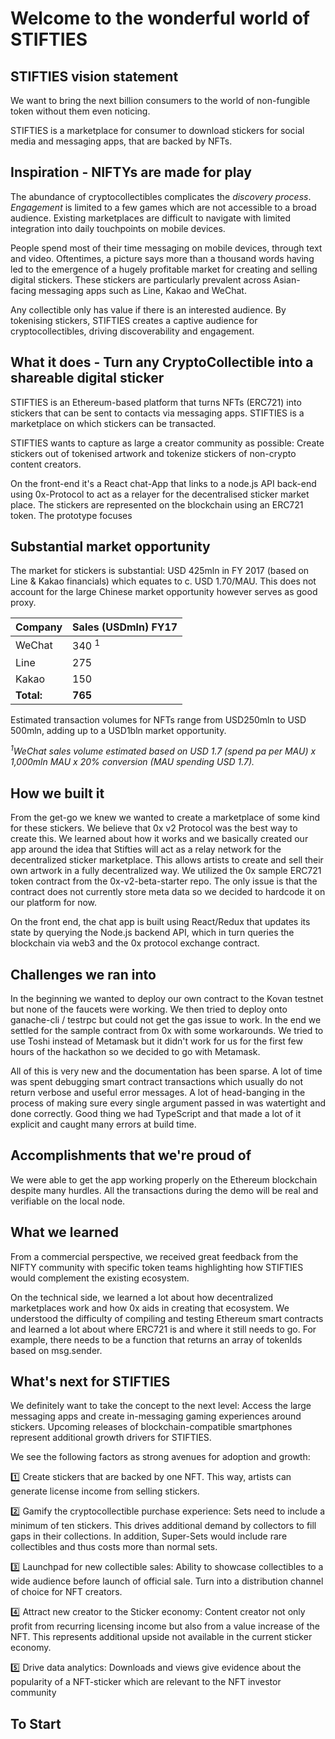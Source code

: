 # Welcome to the wonderful world of STIFTIES

## STIFTIES vision statement

We want to bring the next billion consumers to the world of non-fungible token without them even noticing.

STIFTIES is a marketplace for consumer to download stickers for social media and messaging apps, that are backed by NFTs. 

## Inspiration - NIFTYs are made for play

The abundance of cryptocollectibles complicates the _discovery process_. _Engagement_ is limited to a few games which are not accessible to a broad audience. Existing marketplaces are difficult to navigate with limited integration into daily touchpoints on mobile devices.

People spend most of their time messaging on mobile devices, through text and video. Oftentimes, a picture says more than a thousand words having led to the emergence of a hugely profitable market for creating and selling digital stickers. These stickers are particularly prevalent across Asian-facing messaging apps such as Line, Kakao and WeChat. 

Any collectible only has value if there is an interested audience. By tokenising stickers, STIFTIES creates a captive audience for cryptocollectibles, driving discoverability and engagement. 

## What it does - Turn any CryptoCollectible into a shareable digital sticker

STIFTIES is an Ethereum-based platform that turns NFTs (ERC721) into stickers that can be sent to contacts via messaging apps. STIFTIES is a marketplace on which stickers can be transacted. 

STIFTIES wants to capture as large a creator community as possible: Create stickers out of tokenised artwork and tokenize stickers of non-crypto content creators. 

On the front-end it's a React chat-App that links to a node.js API back-end using 0x-Protocol to act as a relayer for the decentralised sticker market place. The stickers are represented on the blockchain using an ERC721 token. The prototype focuses

## Substantial market opportunity

The market for stickers is substantial: USD 425mln in FY 2017 (based on Line & Kakao financials) which equates to c. USD 1.70/MAU. This does not account for the large Chinese market opportunity however serves as good proxy.

Company | Sales (USDmln) FY17
---|---
WeChat | 340 <sup>1</sup>
Line | 275
Kakao | 150
**Total:** | **765**

Estimated transaction volumes for NFTs range from USD250mln to USD 500mln, adding up to a USD1bln market opportunity.

_<sup>1</sup>WeChat sales volume estimated based on USD 1.7 (spend pa per MAU) x 1,000mln MAU x 20% conversion (MAU spending USD 1.7)._

## How we built it

From the get-go we knew we wanted to create a marketplace of some kind for these stickers. We believe that 0x v2 Protocol was the best way to create this. We learned about how it works and we basically created our app around the idea that Stifties will act as a relay network for the decentralized sticker marketplace. This allows artists to create and sell their own artwork in a fully decentralized way. We utilized the 0x sample ERC721 token contract from the 0x-v2-beta-starter repo. The only issue is that the contract does not currently store meta data so we decided to hardcode it on our platform for now.

On the front end, the chat app is built using React/Redux that updates its state by querying the Node.js backend API, which in turn queries the blockchain via web3 and the 0x protocol exchange contract.

## Challenges we ran into

In the beginning we wanted to deploy our own contract to the Kovan testnet but none of the faucets were working. We then tried to deploy onto ganache-cli / testrpc but could not get the gas issue to work. In the end we settled for the sample contract from 0x with some workarounds. We tried to use Toshi instead of Metamask but it didn't work for us for the first few hours of the hackathon so we decided to go with Metamask. 

All of this is very new and the documentation has been sparse. A lot of time was spent debugging smart contract transactions which usually do not return verbose and useful error messages. A lot of head-banging in the process of making sure every single argument passed in was watertight and done correctly. Good thing we had TypeScript and that made a lot of it explicit and caught many errors at build time.

## Accomplishments that we're proud of

We were able to get the app working properly on the Ethereum blockchain despite many hurdles. All the transactions during the demo will be real and verifiable on the local node.

## What we learned

From a commercial perspective, we received great feedback from the NIFTY community with specific token teams highlighting how STIFTIES would complement the existing ecosystem.

On the technical side, we learned a lot about how decentralized marketplaces work and how 0x aids in creating that ecosystem. We understood the difficulty of compiling and testing Ethereum smart contracts and learned a lot about where ERC721 is and where it still needs to go. For example, there needs to be a function that returns an array of tokenIds based on msg.sender.

## What's next for STIFTIES

We definitely want to take the concept to the next level: Access the large messaging apps and create in-messaging gaming experiences around stickers. Upcoming releases of blockchain-compatible smartphones represent additional growth drivers for STIFTIES.

We see the following factors as strong avenues for adoption and growth:

:one: Create stickers that are backed by one NFT. This way, artists can generate license income from selling stickers.

:two: Gamify the cryptocollectible purchase experience: Sets need to include a minimum of ten stickers. This drives additional demand by collectors to fill gaps in their collections. In addition, Super-Sets would include rare collectibles and thus costs more than normal sets.

:three: Launchpad for new collectible sales: Ability to showcase collectibles to a wide audience before launch of official sale. Turn into a distribution channel of choice for NFT creators.

:four: Attract new creator to the Sticker economy: Content creator not only profit from recurring licensing income but also from a value increase of the NFT. This represents additional upside not available in the current sticker economy.

:five: Drive data analytics: Downloads and views give evidence about the popularity of a NFT-sticker which are relevant to the NFT investor community

## To Start
